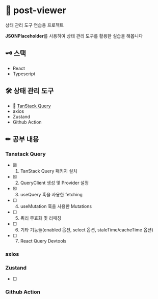 # 👀 post-viewer
상태 관리 도구 연습용 프로젝트

**JSONPlaceholder**를 사용하여 상태 관리 도구를 활용한 실습을 해봅니다

## 🗝 스택
- React
- Typescript

## 🛠 상태 관리 도구
- 🌴 [TanStack Query](https://ldd6cr-adness.tistory.com/303)
- axios
- Zustand
- Github Action

## ✏ 공부 내용
### Tanstack Query
- [x] 1. TanStack Query 패키지 설치
- [x] 2. QueryClient 생성 및 Provider 설정
- [x] 3. useQuery 훅을 사용한 fetching
- [ ] 4. useMutation 훅을 사용한 Mutations
- [ ] 5. 쿼리 무효화 및 리패칭
- [ ] 6. 기타 기능들(enabled 옵션, select 옵션, staleTime/cacheTime 옵션)
- [ ] 7. React Query Devtools

### axios

### Zustand
- [ ]

### Github Action
